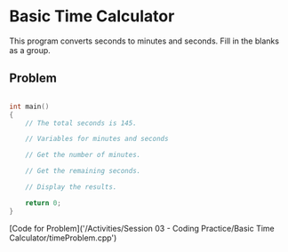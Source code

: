 # Basic Time Calculator

This program converts seconds to minutes and seconds.
Fill in the blanks as a group.

## Problem
```c++

int main()
{
	// The total seconds is 145.

	// Variables for minutes and seconds

	// Get the number of minutes.

	// Get the remaining seconds.

	// Display the results.

    return 0;
}
```
[Code for Problem]('/Activities/Session 03 - Coding Practice/Basic Time Calculator/timeProblem.cpp')
<!-- <br>[Code for Solution](/Activities/Session 03 - Coding Practice/Basic Time Calculator/timeSolution.cpp) -->
